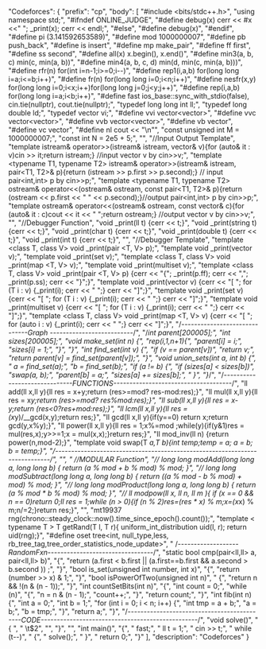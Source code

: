 "Codeforces": {
  "prefix": "cp",
  "body": [
    "#include <bits/stdc++.h>",
    "using namespace std;",
    "#ifndef ONLINE_JUDGE",
    "#define debug(x) cerr << #x <<\" \"; _print(x); cerr << endl;",
    "#else",
    "#define debug(x)",
    "#endif",
    "#define pi (3.141592653589)",
    "#define mod 1000000007",
    "#define pb push_back",
    "#define is insert",
    "#define mp make_pair",
    "#define ff first",
    "#define ss second",
    "#define all(x) x.begin(), x.end()",
    "#define min3(a, b, c) min(c, min(a, b))",
    "#define min4(a, b, c, d) min(d, min(c, min(a, b)))",
    "#define rfr(n) for(int i=n-1;i>=0;i--)",
    "#define rep1(i,a,b) for(long long i=a;i<=b;i++)",
    "#define fr(n) for(long long i=0;i<n;i++)",
    "#define nesfr(x,y) for(long long i=0;i<x;i++)for(long long j=0;j<y;j++)",
    "#define rep(i,a,b) for(long long i=a;i<b;i++)",
    "#define fast ios_base::sync_with_stdio(false), cin.tie(nullptr), cout.tie(nullptr);",
    "typedef long long int ll;",
    "typedef long double ld;",
    "typedef vector<ll> vi;",
    "#define vvi vector<vector<ll>>",
    "#define vvc vector<vector<char>>",
    "#define vvb vector<vector<bool>>",
    "#define vb vector<bool>",
    "#define vc vector<char>",
    "#define nl cout << \"\\n\"",
    "const unsigned int M = 1000000007;",
    "const int  N = 2e5 + 5;",
    "",
    "//Input Output Template",
    "template <typename T> istream& operator>>(istream& istream, vector<T>& v){for (auto& it : v)cin >> it;return istream;} //input vector<int> v by cin>>v;",
    "template <typename T1, typename T2> istream& operator>>(istream& istream, pair<T1, T2>& p){return (istream >> p.first >> p.second);} // input pair<int,int> p by cin>>p;",
    "template <typename T1, typename T2> ostream& operator<<(ostream& ostream, const pair<T1, T2>& p){return (ostream << p.first << \" \" << p.second);}//output pair<int,int> p by cin>>p;",
    "template <typename T> ostream& operator<<(ostream& ostream, const vector<T>& c){for (auto& it : c)cout << it << \" \";return ostream;} //output vector<int> v by cin>>v;",
    "",
    "//Debugger Function",
    "void _print(ll t) {cerr << t;}",
    "void _print(string t) {cerr << t;}",
    "void _print(char t) {cerr << t;}",
    "void _print(double t) {cerr << t;}",
    "void _print(int t) {cerr << t;}",
    "",
    "//Debugger Template",
    "template <class T, class V> void _print(pair <T, V> p);",
    "template <class T> void _print(vector <T> v);",
    "template <class T> void _print(set <T> v);",
    "template <class T, class V> void _print(map <T, V> v);",
    "template <class T> void _print(multiset <T> v);",
    "template <class T, class V> void _print(pair <T, V> p) {cerr << \"{\"; _print(p.ff); cerr << \",\"; _print(p.ss); cerr << \"}\";}",
    "template <class T> void _print(vector <T> v) {cerr << \"[ \"; for (T i : v) {_print(i); cerr << \" \";} cerr << \"]\";}",
    "template <class T> void _print(set <T> v) {cerr << \"[ \"; for (T i : v) {_print(i); cerr << \" \";} cerr << \"]\";}",
    "template <class T> void _print(multiset <T> v) {cerr << \"[ \"; for (T i : v) {_print(i); cerr << \" \";} cerr << \"]\";}",
    "template <class T, class V> void _print(map <T, V> v) {cerr << \"[ \"; for (auto i : v) {_print(i); cerr << \" \";} cerr << \"]\";}",
    "/*------------------------------Graph --------------------------*/",
    "/*int parent[200005];",
    "int sizes[200005];",
    "void make_set(int n) {",
    "rep(i,1,n+1){",
    "parent[i] = i;",
    "sizes[i] = 1;",
    "}",
    "}",
    "int find_set(int v) {",
    "if (v == parent[v])",
    "return v;",
    "return parent[v] = find_set(parent[v]);",
    "}",
    "void union_sets(int a, int b) {",
    " a = find_set(a);",
    "b = find_set(b);",
    "if (a != b) {",
    "if (sizes[a] < sizes[b])",
    "swap(a, b);",
    "parent[b] = a;",
    "sizes[a] += sizes[b];",
    " }",
    "}*/",
    "/*------------------------------FUNCTIONS-------------------------------------*/",
    "ll add(ll x,ll y){ll res = x+y;return (res>=mod? res-mod:res);}",
    "ll mul(ll x,ll y){ll res = x*y;return (res>=mod? res%mod:res);}",
    "ll sub(ll x,ll y){ll res = x-y;return (res<0?res+mod:res);}",
    "ll lcm(ll x,ll y){ll res = (x*y)/__gcd(x,y);return res;}",
    "ll gcd(ll x,ll y){if(y==0) return x;return gcd(y,x%y);}",
    "ll power(ll x,ll y){ll res = 1;x%=mod ;while(y){if(y&1)res = mul(res,x);y>>=1;x = mul(x,x);}return res;}",
    "ll mod_inv(ll n) {return power(n,mod-2);}",
    "template<class T> void swap(T *a,T *b){int *temp;temp = a; a = b; b = temp;}",
    "/*----------------------------------------------------------------------------*/",
    "",
    " //MODULAR Function",
    "// long long modAdd(long long a, long long b) { return (a % mod + b % mod) % mod; }",
    "// long long modSubtract(long long a, long long b) { return ((a % mod - b % mod) + mod) % mod; }",
    "// long long modProduct(long long a, long long b) { return (a % mod * b % mod) % mod; }",
    "// ll modpow(ll x, ll n, ll m ){ if (x == 0 && n == 0)return 0;ll res = 1;while (n > 0){if (n % 2)res=(res * x) % m;x=(x*x) % m;n/=2;}return res;}",
    "",
    "mt19937 rng(chrono::steady_clock::now().time_since_epoch().count());",
    "template < typename T > T getRand(T l, T r){ uniform_int_distribution<T> uid(l, r);	return uid(rng);}",
    "#define oset tree<int, null_type,less<int>, rb_tree_tag,tree_order_statistics_node_update>",
    " /*-------------------RandomFxn---------------------------------*/",
    "static bool cmp(pair<ll,ll> a, pair<ll,ll> b)",
    "{",
    "return (a.first < b.first || (a.first==b.first && a.second > b.second )) ;",
    "}",
    "bool is_set(unsigned int number, int x)",
    "{",
    "return (number >> x) & 1;",
    "}",
    "bool isPowerOfTwo(unsigned int n)",
    " {",
    "return n && !(n & (n - 1));",
    "}",
    "int countSetBits(int n)",
    "{",
    "int count = 0;",
    "while (n)",
    "{",
    "n = n & (n - 1);",
    "count++;",
    "}",
    "return count;",
    "}",
    "int fib(int n) {",
    "int a = 0;",
    "int b = 1;",
    "for (int i = 0; i < n; i++) {",
    "int tmp = a + b;",
    "a = b;",
    "b = tmp;",
    "}",
    "return a;",
    "}",
    "/*--------------------------------------------CODE-------------------------------------------------*/",
    "void solve()",
    "{ ",
    " \\t$2",
    "",
    "}",
    "",
    "int main()",
    "{",
    "    fast;",
    "    ll t = 1;",
    "    cin >> t;",
    "    while (t--)",
    "    {",
    "         solve();",
    "    }",
    "    return 0;",
    "}"
  ],
  "description": "Codeforces"
}
